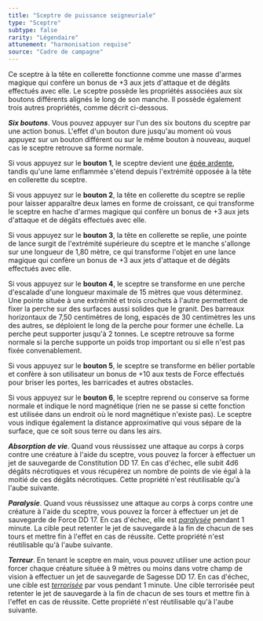 ```yaml
---
title: "Sceptre de puissance seigneuriale"
type: "Sceptre"
subtype: false
rarity: "Légendaire"
attunement: "harmonisation requise"
source: "Cadre de campagne"
---
```

Ce sceptre à la tête en collerette fonctionne comme une masse d'armes magique qui confère un bonus de +3 aux jets d'attaque et de dégâts effectués avec elle. Le sceptre possède les propriétés associées aux six boutons différents alignés le long de son manche. Il possède également trois autres propriétés, comme décrit ci-dessous.

***Six boutons***. Vous pouvez appuyer sur l'un des six boutons du sceptre par une action bonus. L'effet d'un bouton dure jusqu'au moment où vous appuyez sur un bouton différent ou sur le même bouton à nouveau, auquel cas le sceptre retrouve sa forme normale.

Si vous appuyez sur le **bouton 1**, le sceptre devient une [épée ardente](/liste-objets-magiques/epee-ardente/), tandis qu'une lame enflammée s'étend depuis l'extrémité opposée à la tête en collerette du sceptre.

Si vous appuyez sur le **bouton 2**, la tête en collerette du sceptre se replie pour laisser apparaître deux lames en forme de croissant, ce qui transforme le sceptre en hache d'armes magique qui confère un bonus de +3 aux jets d'attaque et de dégâts effectués avec elle.

Si vous appuyez sur le **bouton 3**, la tête en collerette se replie, une pointe de lance surgit de l'extrémité supérieure du sceptre et le manche s'allonge sur une longueur de 1,80 mètre, ce qui transforme l'objet en une lance magique qui confère un bonus de +3 aux jets d'attaque et de dégâts effectués avec elle.

Si vous appuyez sur le **bouton 4**, le sceptre se transforme en une perche d'escalade d'une longueur maximale de 15 mètres que vous déterminez. Une pointe située à une extrémité et trois crochets à l'autre permettent de fixer la perche sur des surfaces aussi solides que le granit. Des barreaux horizontaux de 7,50 centimètres de long, espacés de 30 centimètres les uns des autres, se déploient le long de la perche pour former une échelle. La perche peut supporter jusqu'à 2 tonnes. Le sceptre retrouve sa forme normale si la perche supporte un poids trop important ou si elle n'est pas fixée convenablement.

Si vous appuyez sur le **bouton 5**, le sceptre se transforme en bélier portable et confère à son utilisateur un bonus de +10 aux tests de Force effectués pour briser les portes, les barricades et autres obstacles.

Si vous appuyez sur le **bouton 6**, le sceptre reprend ou conserve sa forme normale et indique le nord magnétique (rien ne se passe si cette fonction est utilisée dans un endroit où le nord magnétique n'existe pas). Le sceptre vous indique également la distance approximative qui vous sépare de la surface, que ce soit sous terre ou dans les airs.

***Absorption de vie***. Quand vous réussissez une attaque au corps à corps contre une créature à l'aide du sceptre, vous pouvez la forcer à effectuer un jet de sauvegarde de Constitution DD 17. En cas d'échec, elle subit 4d6 dégâts nécrotiques et vous récupérez un nombre de points de vie égal à la moitié de ces dégâts nécrotiques. Cette propriété n'est réutilisable qu'à l'aube suivante.

***Paralysie***. Quand vous réussissez une attaque au corps à corps contre une créature à l'aide du sceptre, vous pouvez la forcer à effectuer un jet de sauvegarde de Force DD 17. En cas d'échec, elle est [_paralysée_](/gerer-la-sante-du-personnage/#paralyse) pendant 1 minute. La cible peut retenter le jet de sauvegarde à la fin de chacun de ses tours et mettre fin à l'effet en cas de réussite. Cette propriété n'est réutilisable qu'à l'aube suivante.

***Terreur***. En tenant le sceptre en main, vous pouvez utiliser une action pour forcer chaque créature située à 9 mètres ou moins dans votre champ de vision à effectuer un jet de sauvegarde de Sagesse DD 17. En cas d'échec, une cible est [_terrorisée_](/gerer-la-sante-du-personnage/#terrorise) par vous pendant 1 minute. Une cible terrorisée peut retenter le jet de sauvegarde à la fin de chacun de ses tours et mettre fin à l'effet en cas de réussite. Cette propriété n'est réutilisable qu'à l'aube suivante.
